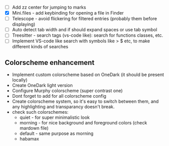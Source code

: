 - [ ] Add zz center for jumping to marks
- [x] Mini.files - add keybinding for opening a file in Finder
- [ ] Telescope - avoid flickering for filtered entries (probably them before displaying)
- [ ] Auto detect tab width and if should expand spaces or use tab symbol
- [ ] Treesitter - search tags (vs-code like): search for functions classes, etc.
- [ ] Implement VS-code like search with symbols like > $ etc, to make different kinds of searches

## Colorscheme enhancement

* Implement custom colorscheme based on OneDark
  (it should be present locally)
* Create OneDark light version
* Configure Murphy colorscheme (super contrast one)
* Dont forget to add for all colorscheme config 
* Create colorscheme system, so it's easy to
  switch between them, and any highlighting and
  transparancy doesn't break.
* check such colorschemes:
  * quiet - for super minimalistic look
  * morning - for nice background and foreground colors (check mardown file)
  * default - same purpose as morning
  * habamax
